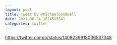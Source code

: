 ```yaml
--- 
layout: post 
title: Tweet by @MichaelGoodwell 
date: 2021-06-24 1624585541 
categories: twitter 
--- 
```

https://twitter.com/o/status/1408239918036537348